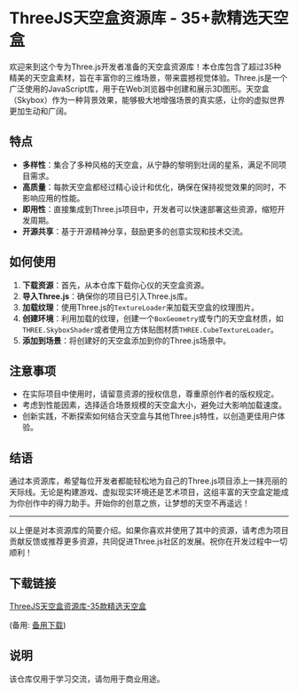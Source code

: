 # ThreeJS天空盒资源库 - 35+款精选天空盒

欢迎来到这个专为Three.js开发者准备的天空盒资源库！本仓库包含了超过35种精美的天空盒素材，旨在丰富你的三维场景，带来震撼视觉体验。Three.js是一个广泛使用的JavaScript库，用于在Web浏览器中创建和展示3D图形。天空盒（Skybox）作为一种背景效果，能够极大地增强场景的真实感，让你的虚拟世界更加生动和广阔。

## 特点
- **多样性**：集合了多种风格的天空盒，从宁静的黎明到壮阔的星系，满足不同项目需求。
- **高质量**：每款天空盒都经过精心设计和优化，确保在保持视觉效果的同时，不影响应用的性能。
- **即用性**：直接集成到Three.js项目中，开发者可以快速部署这些资源，缩短开发周期。
- **开源共享**：基于开源精神分享，鼓励更多的创意实现和技术交流。

## 如何使用
1. **下载资源**：首先，从本仓库下载你心仪的天空盒资源。
2. **导入Three.js**：确保你的项目已引入Three.js库。
3. **加载纹理**：使用Three.js的`TextureLoader`来加载天空盒的纹理图片。
4. **创建环境**：利用加载的纹理，创建一个`BoxGeometry`或专门的天空盒材质，如`THREE.SkyboxShader`或者使用立方体贴图材质`THREE.CubeTextureLoader`。
5. **添加到场景**：将创建好的天空盒添加到你的Three.js场景中。

## 注意事项
- 在实际项目中使用时，请留意资源的授权信息，尊重原创作者的版权规定。
- 考虑到性能因素，选择适合场景规模的天空盒大小，避免过大影响加载速度。
- 创新实践，不断探索如何结合天空盒与其他Three.js特性，以创造更佳用户体验。

## 结语
通过本资源库，希望每位开发者都能轻松地为自己的Three.js项目添上一抹亮丽的天际线。无论是构建游戏、虚拟现实环境还是艺术项目，这组丰富的天空盒定能成为你创作中的得力助手。开始你的创意之旅，让梦想的天空不再遥远！

---

以上便是对本资源库的简要介绍。如果你喜欢并使用了其中的资源，请考虑为项目贡献反馈或推荐更多资源，共同促进Three.js社区的发展。祝你在开发过程中一切顺利！

## 下载链接
[ThreeJS天空盒资源库-35款精选天空盒](https://pan.quark.cn/s/1ff13c0ca0d4) 

(备用: [备用下载](https://pan.baidu.com/s/1w-rOsIAS_EWayvc9tgZ3zA?pwd=1234))

## 说明

该仓库仅用于学习交流，请勿用于商业用途。
